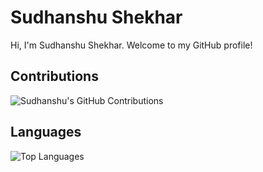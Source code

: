 

# Sudhanshu Shekhar

Hi, I'm Sudhanshu Shekhar. Welcome to my GitHub profile!

## Contributions

![Sudhanshu's GitHub Contributions](https://github-readme-stats.vercel.app/api?username=10x-sid&show_icons=true&count_private=false&theme=radical)

## Languages

![Top Languages](https://github-readme-stats.vercel.app/api/top-langs/?username=10x-sid&layout=compact&theme=radical)



<!--
**10x-sid/10x-sid** is a ✨ _special_ ✨ repository because its `README.md` (this file) appears on your GitHub profile.

Here are some ideas to get you started:

- 🔭 I’m currently working on ...
- 🌱 I’m currently learning ...
- 👯 I’m looking to collaborate on ...
- 🤔 I’m looking for help with ...
- 💬 Ask me about ...
- 📫 How to reach me: ...
- 😄 Pronouns: ...
- ⚡ Fun fact: ...
-->
